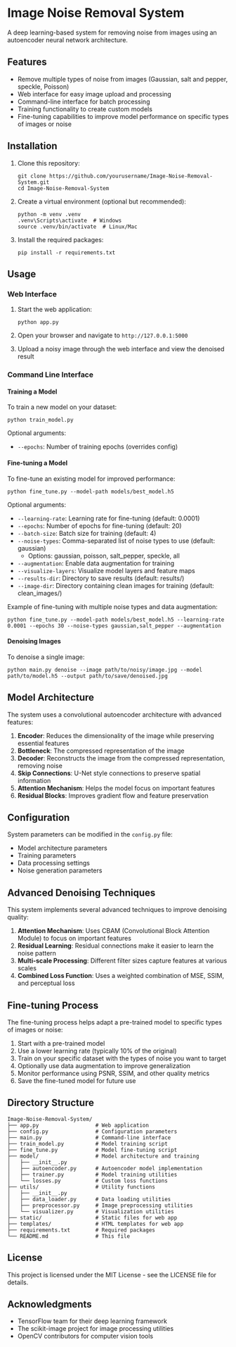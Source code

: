 # Image Noise Removal System

A deep learning-based system for removing noise from images using an autoencoder neural network architecture.

## Features

- Remove multiple types of noise from images (Gaussian, salt and pepper, speckle, Poisson)
- Web interface for easy image upload and processing
- Command-line interface for batch processing
- Training functionality to create custom models
- Fine-tuning capabilities to improve model performance on specific types of images or noise

## Installation

1. Clone this repository:
   ```
   git clone https://github.com/yourusername/Image-Noise-Removal-System.git
   cd Image-Noise-Removal-System
   ```

2. Create a virtual environment (optional but recommended):
   ```
   python -m venv .venv
   .venv\Scripts\activate  # Windows
   source .venv/bin/activate  # Linux/Mac
   ```

3. Install the required packages:
   ```
   pip install -r requirements.txt
   ```

## Usage

### Web Interface

1. Start the web application:
   ```
   python app.py
   ```

2. Open your browser and navigate to `http://127.0.0.1:5000`

3. Upload a noisy image through the web interface and view the denoised result

### Command Line Interface

#### Training a Model

To train a new model on your dataset:

```
python train_model.py
```

Optional arguments:
- `--epochs`: Number of training epochs (overrides config)

#### Fine-tuning a Model

To fine-tune an existing model for improved performance:

```
python fine_tune.py --model-path models/best_model.h5
```

Optional arguments:
- `--learning-rate`: Learning rate for fine-tuning (default: 0.0001)
- `--epochs`: Number of epochs for fine-tuning (default: 20)
- `--batch-size`: Batch size for training (default: 4)
- `--noise-types`: Comma-separated list of noise types to use (default: gaussian)
  - Options: gaussian, poisson, salt_pepper, speckle, all
- `--augmentation`: Enable data augmentation for training
- `--visualize-layers`: Visualize model layers and feature maps
- `--results-dir`: Directory to save results (default: results/)
- `--image-dir`: Directory containing clean images for training (default: clean_images/)

Example of fine-tuning with multiple noise types and data augmentation:
```
python fine_tune.py --model-path models/best_model.h5 --learning-rate 0.0001 --epochs 30 --noise-types gaussian,salt_pepper --augmentation
```

#### Denoising Images

To denoise a single image:

```
python main.py denoise --image path/to/noisy/image.jpg --model path/to/model.h5 --output path/to/save/denoised.jpg
```

## Model Architecture

The system uses a convolutional autoencoder architecture with advanced features:

1. **Encoder**: Reduces the dimensionality of the image while preserving essential features
2. **Bottleneck**: The compressed representation of the image
3. **Decoder**: Reconstructs the image from the compressed representation, removing noise
4. **Skip Connections**: U-Net style connections to preserve spatial information
5. **Attention Mechanism**: Helps the model focus on important features
6. **Residual Blocks**: Improves gradient flow and feature preservation

## Configuration

System parameters can be modified in the `config.py` file:

- Model architecture parameters
- Training parameters
- Data processing settings
- Noise generation parameters

## Advanced Denoising Techniques

This system implements several advanced techniques to improve denoising quality:

1. **Attention Mechanism**: Uses CBAM (Convolutional Block Attention Module) to focus on important features
2. **Residual Learning**: Residual connections make it easier to learn the noise pattern
3. **Multi-scale Processing**: Different filter sizes capture features at various scales
4. **Combined Loss Function**: Uses a weighted combination of MSE, SSIM, and perceptual loss

## Fine-tuning Process

The fine-tuning process helps adapt a pre-trained model to specific types of images or noise:

1. Start with a pre-trained model
2. Use a lower learning rate (typically 10% of the original)
3. Train on your specific dataset with the types of noise you want to target
4. Optionally use data augmentation to improve generalization
5. Monitor performance using PSNR, SSIM, and other quality metrics
6. Save the fine-tuned model for future use

## Directory Structure

```
Image-Noise-Removal-System/
├── app.py                  # Web application
├── config.py               # Configuration parameters
├── main.py                 # Command-line interface
├── train_model.py          # Model training script
├── fine_tune.py            # Model fine-tuning script
├── model/                  # Model architecture and training
│   ├── __init__.py
│   ├── autoencoder.py      # Autoencoder model implementation
│   ├── trainer.py          # Model training utilities
│   └── losses.py           # Custom loss functions
├── utils/                  # Utility functions
│   ├── __init__.py
│   ├── data_loader.py      # Data loading utilities
│   ├── preprocessor.py     # Image preprocessing utilities
│   └── visualizer.py       # Visualization utilities
├── static/                 # Static files for web app
├── templates/              # HTML templates for web app
├── requirements.txt        # Required packages
└── README.md               # This file
```

## License

This project is licensed under the MIT License - see the LICENSE file for details.

## Acknowledgments

- TensorFlow team for their deep learning framework
- The scikit-image project for image processing utilities
- OpenCV contributors for computer vision tools 